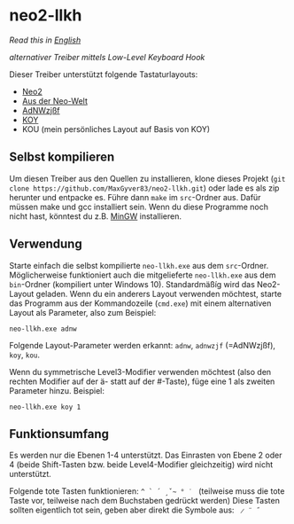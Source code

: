 # neo2-llkh

*Read this in [English](README.md)*

*alternativer Treiber mittels Low-Level Keyboard Hook*

Dieser Treiber unterstützt folgende Tastaturlayouts:
* [Neo2](http://www.neo-layout.org)
* [Aus der Neo-Welt](http://www.adnw.de)
* [AdNWzjßf](http://adnw.de/index.php?n=Main.AdNWzj%c3%9ff)
* [KOY](http://adnw.de/index.php?n=Main.SeitlicheNachbaranschl%c3%a4ge)
* KOU (mein persönliches Layout auf Basis von KOY)

## Selbst kompilieren
Um diesen Treiber aus den Quellen zu installieren, klone dieses Projekt (`git clone https://github.com/MaxGyver83/neo2-llkh.git`) oder lade es als zip herunter und entpacke es. Führe dann `make` im `src`-Ordner aus. Dafür müssen make und gcc installiert sein. Wenn du diese Programme noch nicht hast, könntest du z.B. [MinGW](https://sourceforge.net/projects/mingw/) installieren.

## Verwendung
Starte einfach die selbst kompilierte `neo-llkh.exe` aus dem `src`-Ordner. Möglicherweise funktioniert auch die mitgelieferte `neo-llkh.exe` aus dem `bin`-Ordner (kompiliert unter Windows 10). Standardmäßíg wird das Neo2-Layout geladen. Wenn du ein anderers Layout verwenden möchtest, starte das Programm 
aus der Kommandozeile (`cmd.exe`) mit einem alternativen Layout als Parameter, also zum Beispiel:

`neo-llkh.exe adnw`

Folgende Layout-Parameter werden erkannt: `adnw`, `adnwzjf` (=AdNWzjßf), `koy`, `kou`.

Wenn du symmetrische Level3-Modifier verwenden möchtest (also den rechten Modifier auf der ä- statt auf der #-Taste), füge eine 1 als zweiten Parameter hinzu. Beispiel:

`neo-llkh.exe koy 1`

## Funktionsumfang
Es werden nur die Ebenen 1-4 unterstützt. Das Einrasten von Ebene 2 oder 4 (beide Shift-Tasten bzw. beide Level4-Modifier gleichzeitig) wird nicht unterstützt.

Folgende tote Tasten funktionieren: ``^ ` ´ ̧ ̌ ~ ° ̇  `` (teilweise muss die tote Taste vor, teilweise nach dem Buchstaben gedrückt werden)
Diese Tasten sollten eigentlich tot sein, geben aber direkt die Symbole aus: ` ̷ ¨ ˝`